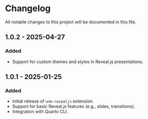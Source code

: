 # Changelog

All notable changes to this project will be documented in this file.

## 1.0.2 - 2025-04-27
### Added
- Support for custom themes and styles in Reveal.js presentations.

## 1.0.1 - 2025-01-25

### Added

- Initial release of `unm-revealjs` extension.
- Support for basic Reveal.js features (e.g., slides, transitions).
- Integration with Quarto CLI.
